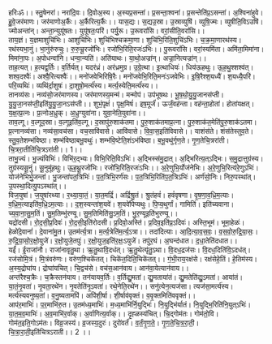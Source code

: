 

  
हरिःॐ।। स्तु॒षेनरा॑। नरा॑दि॒वः। दि॒वोअ॒स्य। अ॒स्यप्र॒सन्ता॑। प्र॒सन्ता॒श्वना॑। प्र॒सन्तेति॑प्र॒ऽसन्ता॑। अ॒श्विना॑हुवे। हु॒वे॒जर॑माणः। जर॑माणोअ॒र्कैः। अ॒र्कैरित्य॒र्कैः।। यास॒द्यः। स॒द्यउ॒स्रा। उ॒स्राव्युषि॑। व्युषि॒ज्मः। व्युषीति॒विऽउषि॑। ज्मोअन्ता॑न्। अन्ता॒न्युयू॑षतः। युयू॑षतः॒परि॑। पर्यु॒रू। उ॒रूवरां॑सि। वरां॒सीति॒वरां॑सि।।  
ताय॒ज्ञं। य॒ज्ञमाशुचि॑भिः। आशुचि॑भिः। शुचि॑भिश्चक्रमा॒णा। शुचि॑भि॒रिति॒शुचि॑ऽभिः। च॒क्र॒मा॒णारथ॑स्य। रथ॑स्यभा॒नुं। भा॒नुंरु॑रुचुः। रु॒रु॒चू॒रजो॑भिः। रजो॑भि॒रिति॒रजः॑ऽभिः।। पु॒रूवरां॑सि। वरां॒स्यमि॑ता। अमि॑ता॒मिमा॑ना। मिमा॑ना॒पः। अ॒पोधन्वा॑नि। धन्वा॒न्यति॑। अति॑याथः। या॒थो॒अज्रा॑न्। अज्रा॒नित्यज्रा॑न्।।  
ताह॒त्यत्। ह॒त्यद्व॒र्तिः। व॒र्तिर्यत्। यदर॑ध्रं। अर॑ध्रमुग्र। उ॒ग्रे॒त्था। इ॒त्थाधियः॑। धिय॑ऊहथुः। ऊ॒ह॒थु॒श्शश्व॑त्। शश्व॒दश्वैः॑। अश्वै॒रित्यश्वैः॑।। मनो॑जवेभिरिषि॒रैः। मनो॑जवेभि॒रिति॒मनः॑ऽजवेभिः। इ॒षि॒रैश्श॒यध्यै॑। श॒यध्यै॒परि॑। परि॒व्यथिः॑। व्यथि॑र्दा॒शुषः॑। दा॒शुषो॒मर्त्य॑स्य। मर्त्य॒स्येति॒मर्त्य॑स्य।।  
तानव्य॑सः। नव्य॑सो॒जर॑माणस्य। जर॑माणस्य॒मन्म॑। मन्मोप॑। उप॑भूषथः। भू॒ष॒थो॒यु॒यु॒जानस॑प्ती। यु॒यु॒जा॒नस॑प्ती॒इति॑यु॒यु॒जा॒नऽस॑प्ती।। शुभं॒पृक्षं॑। पृक्ष॒मिषं॑। इष॒मूर्जं॑। ऊर्जं॒वह॑न्ता। वह॑न्ता॒होता॑। होता॑यक्षत्। य॒क्ष॒त्प्र॒त्नः। प्र॒त्नोअ॒ध्रुक्। अ॒ध्रुग्युवा॑ना। युवा॒नेति॒युवा॑ना।।  
ताव॒ल्गू। व॒ल्गूद॒स्रा। व॒ल्गूइति॑व॒ल्गू। द॒स्रापु॑रु॒शाक॑तमा। पु॒रु॒शाक॑तमाप्र॒त्ना। पु॒रु॒शाक॑त॒मेति॑पु॒रु॒शाक॑ऽतमा। प्र॒त्नानव्य॑सा। नव्य॑सा॒वच॑सा। वच॒सावि॑वासे। आवि॑वासे। वि॒वा॒स॒इति॑विवासे।। याशंस॑ते। शंस॑तेस्तुव॒ते। स्तु॒व॒तेशम्भ॑विष्ठा। शम्भ॑विष्ठाबभू॒वथुः॑। शम्भ॑वि॒ष्टेति॒शंऽभ॑विष्ठा। ब॒भू॒वथु॑र्गृण॒ते। गृ॒ण॒तेचि॒त्ररा॑ती। चि॒त्ररा॒तीति॑चि॒त्रऽरा॑ती।। 1।।  
ताभु॒ज्यं। भु॒ज्यंविभिः॑। विभि॑र॒द्भ्यः। विभि॒रिति॒विऽभिः॑। अ॒द्भिस्स॑मु॒द्रात्। अ॒द्भिरित्य॒त्ऽद्भिः। स॒मु॒द्रात्तुग्र॑स्य। तुग्र॑स्यसू॒नुं। सू॒नुमू॑हथुः। ऊ॒ह॒थू॒रजो॑भिः। रजो॑भि॒रिति॒रजः॑ऽभिः।। अ॒रे॒णुभि॒र्योज॑नेभिः। अ॒रे॒णुभि॒रित्य॑रे॒णुऽभिः॑। योज॑नेभिर्भु॒जन्ता॑। भु॒जन्ता॑पत॒त्रिभिः॑। प॒त॒त्रिभि॒रर्ण॑सः। प॒त॒त्रिभि॒रिति॑प॒त॒त्रिऽभिः॑। अर्ण॑सो॒निः। निरु॒पस्था॑त्। उ॒पस्था॒दित्यु॒पऽस्था॑त्।।  
विज॒युषा॑। ज॒युषा॑रथ्या। र॒थ्या॒या॒तं॒। या॒त॒मद्रिं॑। अद्रिं॑श्रु॒तं। श्रु॒तंहवं॑। हवं॑वृषणा। वृ॒ष॒णा॒व॒ध्रि॒म॒त्याः। व॒ध्रि॒म॒त्याइति॑व॒ध्रि॒ऽम॒त्याः।। द॒श॒स्यन्ता॑श॒यवे॑। श॒यवे॑पिप्यथुः। पि॒प्य॒थुर्गां। गामिति॑। इति॑च्यवाना। च्य॒वा॒ना॒सु॒म॒तिं। सु॒म॒तिम्भु॑रण्यू। सु॒म॒तिमिति॑सु॒ऽम॒तिं। भु॒र॒ण्यूइति॑भुरण्यू।।  
यद्रो॑दसी। रो॒द॒सी॒प्र॒दिवः॑। रो॒द॒सी॒इति॑रोदसी। प्र॒दिवो॒अस्ति॑। प्र॒दिव॒इति॑प्र॒ऽदिवः॑। अस्ति॒भूम॑। भूमा॒हेळः॑। हेळो॑दे॒वानां॑। दे॒वाना॑मु॒त। उ॒तम॑र्त्य॒त्रा। म॒र्त्य॒त्रेति॑म॒र्त्य॒ऽत्रा।। तदा॑दित्याः। आ॒दि॒त्या॒व॒स॒वः॒। व॒स॒वो॒रु॒द्रि॒या॒सः॒। रु॒द्रि॒या॒सो॒र॒क्षो॒युजे॑। र॒क्षो॒युजे॒तपुः॑। र॒क्षो॒युज॒इति॑र॒क्षः॒ऽयुजे॑। तपु॑र॒घं। अ॒घन्द॑धात। द॒धा॒तेति॑दधात।।  
यईं॑। ई॒राजा॑नौ। राजा॑नावृतु॒था। ऋ॒तु॒थावि॒दध॑त्। ऋ॒तु॒थेत्यृ॑तु॒ऽथा। वि॒दध॒द्रज॑सः। वि॒दध॒दिति॑वि॒ऽदध॑त्। रज॑सोमि॒त्रं। मि॒त्रंवरु॑णः। वरु॑ण॒श्चिके॑तत्। चिके॑त॒दिति॒चिके॑तत्।। गं॒भी॒राय॒रक्ष॑से। रक्ष॑सेहे॒तिं। हे॒तिम॑स्य। अ॒स्य॒द्रोघा॑य। द्रोघा॑यचित्। चि॒द्वच॑से। वच॑स॒आन॑वाय। आन॑वा॒येत्यान॑वाय।।  
अन्त॑रैश्च॒क्रैः। च॒क्रैस्तन॑याय। तन॑यायव॒र्तिः। व॒र्तिद्यु॒मता॑। द्यु॒मताया॑तं। द्यु॒मतेति॑द्यु॒ऽमता॑। आया॑तं। या॒तं॒नृ॒वता॑। नृ॒वता॒रथे॑न। नृ॒वतेति॑नृ॒ऽवता॑। रथे॒नेति॒रथे॑न।। सनु॑त्येन॒त्यज॑सा। त्यज॑सा॒मर्त्य॑स्य। मर्त्य॑स्यवनुष्य॒तां। व॒नु॒ष्यतामपि॑। अपि॑शी॒र्षा। शी॒र्षाव॑वृक्तं। व॒वृ॒क्तमिति॑ववृक्तं।।  
आप॑र॒माभिः॑। प॒र॒माभि॑रु॒त। उ॒तम॑ध्य॒माभिः॑। म॒ध्य॒माभि॑र्नि॒युद्भिः॑। नि॒युद्भि॑र्यातं। नि॒युद्भि॒रिति॑नि॒युत्ऽभिः॑। या॒त॒म॒व॒माभिः॑। अ॒व॒माभि॑र॒र्वाक्। अ॒र्वागित्य॒र्वाक्।। दृ॒ह्ळस्य॑चित्। चि॒द्गोम॑तः। गोम॑तो॒वि। गोम॑त॒इति॒गोऽम॑तः। विव्र॒जस्य॑। व्र॒जस्य॒दुरः॑। दुरो॑वर्तं। व॒र्तं॒गृ॒ण॒ते॒। गृ॒ण॒ते॒चि॒त्र॒रा॒ती॒। चि॒त्रा॒रा॒ती॒इति॑चित्रऽराती।। 2 ।।  
